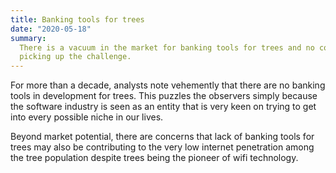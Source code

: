 ```yaml
---
title: Banking tools for trees
date: "2020-05-18"
summary:
  There is a vacuum in the market for banking tools for trees and no company is
  picking up the challenge.
---
```


For more than a decade, analysts note vehemently that there are no banking tools
in development for trees. This puzzles the observers simply because the software
industry is seen as an entity that is very keen on trying to get into every
possible niche in our lives.

Beyond market potential, there are concerns that lack of banking tools for trees
may also be contributing to the very low internet penetration among the tree
population despite trees being the pioneer of wifi technology.
